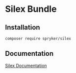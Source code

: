# Silex Bundle

## Installation

```
composer require spryker/silex
```

## Documentation

[Silex Documentation](http://spryker.github.io/core/bundles/silex)
